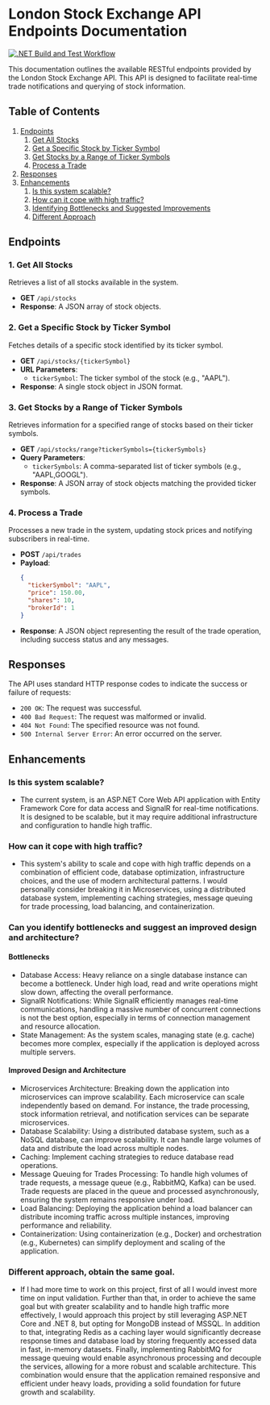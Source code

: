 # London Stock Exchange API Endpoints Documentation
[![.NET Build and Test Workflow](https://github.com/fkitsantas/LondonStockExchange.API/actions/workflows/dotnet.yml/badge.svg)](https://github.com/fkitsantas/LondonStockExchange.API/actions/workflows/dotnet.yml)

This documentation outlines the available RESTful endpoints provided by the London Stock Exchange API. This API is designed to facilitate real-time trade notifications and querying of stock information.

## Table of Contents
1. [Endpoints](#endpoints)
   1. [Get All Stocks](#1-get-all-stocks)
   2. [Get a Specific Stock by Ticker Symbol](#2-get-a-specific-stock-by-ticker-symbol)
   3. [Get Stocks by a Range of Ticker Symbols](#3-get-stocks-by-a-range-of-ticker-symbols)
   4. [Process a Trade](#4-process-a-trade)
2. [Responses](#responses)
3. [Enhancements](#enhancements)
   1. [Is this system scalable?](#is-this-system-scalable)
   2. [How can it cope with high traffic?](#how-can-it-cope-with-high-traffic)
   3. [Identifying Bottlenecks and Suggested Improvements](#can-you-identify-bottlenecks-and-suggest-an-improved-design-and-architecture)
   4. [Different Approach](#different-approach-obtain-the-same-goal)

## Endpoints

### 1. Get All Stocks
Retrieves a list of all stocks available in the system.

- **GET** `/api/stocks`
- **Response**: A JSON array of stock objects.

### 2. Get a Specific Stock by Ticker Symbol
Fetches details of a specific stock identified by its ticker symbol.

- **GET** `/api/stocks/{tickerSymbol}`
- **URL Parameters**:
  - `tickerSymbol`: The ticker symbol of the stock (e.g., "AAPL").
- **Response**: A single stock object in JSON format.

### 3. Get Stocks by a Range of Ticker Symbols
Retrieves information for a specified range of stocks based on their ticker symbols.

- **GET** `/api/stocks/range?tickerSymbols={tickerSymbols}`
- **Query Parameters**:
  - `tickerSymbols`: A comma-separated list of ticker symbols (e.g., "AAPL,GOOGL").
- **Response**: A JSON array of stock objects matching the provided ticker symbols.

### 4. Process a Trade
Processes a new trade in the system, updating stock prices and notifying subscribers in real-time.

- **POST** `/api/trades`
- **Payload**:
  ```json
  {
    "tickerSymbol": "AAPL",
    "price": 150.00,
    "shares": 10,
    "brokerId": 1
  }

- **Response**: A JSON object representing the result of the trade operation, including success status and any messages.

## Responses
The API uses standard HTTP response codes to indicate the success or failure of requests:

- `200 OK`: The request was successful.
- `400 Bad Request`: The request was malformed or invalid.
- `404 Not Found`: The specified resource was not found.
- `500 Internal Server Error`: An error occurred on the server.

## Enhancements

### Is this system scalable?
- The current system, is an ASP.NET Core Web API application with Entity Framework Core for data access and SignalR for real-time notifications. It is designed to be scalable, but it may require additional infrastructure and configuration to handle high traffic.

### How can it cope with high traffic?
- This system's ability to scale and cope with high traffic depends on a combination of efficient code, database optimization, infrastructure choices, and the use of modern architectural patterns. I would personally consider breaking it in Microservices, using a distributed database system, implementing caching strategies, message queuing for trade processing, load balancing, and containerization.

### Can you identify bottlenecks and suggest an improved design and architecture?
#### Bottlenecks
- Database Access: Heavy reliance on a single database instance can become a bottleneck. Under high load, read and write operations might slow down, affecting the overall performance.
- SignalR Notifications: While SignalR efficiently manages real-time communications, handling a massive number of concurrent connections is not the best option, especially in terms of connection management and resource allocation.
- State Management: As the system scales, managing state (e.g. cache) becomes more complex, especially if the application is deployed across multiple servers.

#### Improved Design and Architecture
- Microservices Architecture: Breaking down the application into microservices can improve scalability. Each microservice can scale independently based on demand. For instance, the trade processing, stock information retrieval, and notification services can be separate microservices.
- Database Scalability: Using a distributed database system, such as a NoSQL database, can improve scalability. It can handle large volumes of data and distribute the load across multiple nodes.
- Caching: Implement caching strategies to reduce database read operations.
- Message Queuing for Trades Processing: To handle high volumes of trade requests, a message queue (e.g., RabbitMQ, Kafka) can be used. Trade requests are placed in the queue and processed asynchronously, ensuring the system remains responsive under load.
- Load Balancing: Deploying the application behind a load balancer can distribute incoming traffic across multiple instances, improving performance and reliability.
- Containerization: Using containerization (e.g., Docker) and orchestration (e.g., Kubernetes) can simplify deployment and scaling of the application.

### Different approach, obtain the same goal.
- If I had more time to work on this project, first of all I would invest more time on input validation. Further than that, in order to achieve the same goal but with greater scalability and to handle high traffic more effectively, I would approach this project by still leveraging ASP.NET Core and .NET 8, but opting for MongoDB instead of MSSQL. In addition to that, integrating Redis as a caching layer would significantly decrease response times and database load by storing frequently accessed data in fast, in-memory datasets. Finally, implementing RabbitMQ for message queuing would enable asynchronous processing and decouple the services, allowing for a more robust and scalable architecture. This combination would ensure that the application remained responsive and efficient under heavy loads, providing a solid foundation for future growth and scalability.
